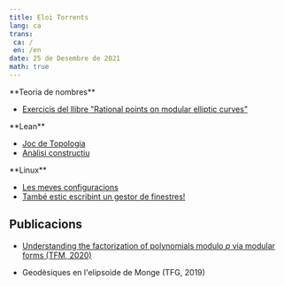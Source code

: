 ```yaml
---
title: Eloi Torrents
lang: ca
trans:
 ca: /
 en: /en
date: 25 de Desembre de 2021
math: true
---
```


<div class="square">
 **Teoria de nombres**

- [Exercicis del llibre "Rational points on modular elliptic curves"](https://github.com/Eloitor/Exercises-Rational-points-on-modular-elliptic-curves)

</div>
<div class="square">
**Lean**

- [Joc de Topologia](https://mmasdeu.github.io/topologygame/)
- [Anàlisi constructiu](https://github.com/Eloitor/Constructive-Analysis-in-Lean)
</div>
<div class="square">
**Linux**

- [Les meves configuracions](https://github.com/Eloitor/dotfiles)
- [També estic escribint un gestor de finestres!](linux/gestor_de_finestres)
</div>


## Publicacions

- [Understanding the factorization of polynomials modulo $p$ via modular forms (TFM, 2020)](https://upcommons.upc.edu/handle/2117/332716)

- Geodèsiques en l'elipsoide de Monge (TFG, 2019)

